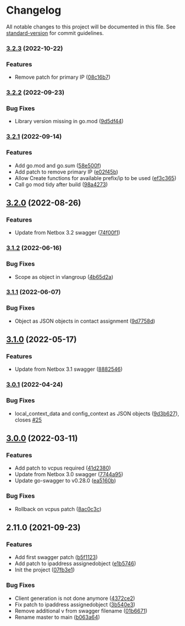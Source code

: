 # Changelog

All notable changes to this project will be documented in this file. See [standard-version](https://github.com/conventional-changelog/standard-version) for commit guidelines.

### [3.2.3](https://github.com/smutel/go-netbox/compare/v3.2.2...v3.2.3) (2022-10-22)


### Features

* Remove patch for primary IP ([08c16b7](https://github.com/smutel/go-netbox/commit/08c16b7bb58c032bfafba310c1daa999094e07e4))

### [3.2.2](https://github.com/smutel/go-netbox/compare/v3.2.1...v3.2.2) (2022-09-23)


### Bug Fixes

* Library version missing in go.mod ([9d5df44](https://github.com/smutel/go-netbox/commit/9d5df442ac55d1cba69b9b2f2783fbbb8ad6556d))

### [3.2.1](https://github.com/smutel/go-netbox/compare/v3.2.0...v3.2.1) (2022-09-14)


### Features

* Add go.mod and go.sum ([58e500f](https://github.com/smutel/go-netbox/commit/58e500f651fcc42b9260f2c00ec8b2e6c8507366))
* Add patch to remove primary IP ([e02f45b](https://github.com/smutel/go-netbox/commit/e02f45b1aa2bc88e0a84f3ef82e1cf6ebb4be037))
* Allow Create functions for available prefix/ip to be used ([ef3c365](https://github.com/smutel/go-netbox/commit/ef3c36530a1cae76f6cdebd1e60d08bfc69d0c40))
* Call go mod tidy after build ([98a4273](https://github.com/smutel/go-netbox/commit/98a42730ae22a1199dd620265dacfdd051552b30))

## [3.2.0](https://github.com/smutel/go-netbox/compare/v3.1.2...v3.2.0) (2022-08-26)


### Features

* Update from Netbox 3.2 swagger ([74f00f1](https://github.com/smutel/go-netbox/commit/74f00f11c2bc36bf333f977f8074c0121a461560))

### [3.1.2](https://github.com/smutel/go-netbox/compare/v3.1.1...v3.1.2) (2022-06-16)


### Bug Fixes

* Scope as object in vlangroup ([4b65d2a](https://github.com/smutel/go-netbox/commit/4b65d2ad4ef61d51236fb491c33af9fab5a351e2))

### [3.1.1](https://github.com/smutel/go-netbox/compare/v3.1.0...v3.1.1) (2022-06-07)


### Bug Fixes

* Object as JSON objects in contact assignment ([9d7758d](https://github.com/smutel/go-netbox/commit/9d7758d392cb519d67b4aee3058f71d321f6a243))

## [3.1.0](https://github.com/smutel/go-netbox/compare/v3.0.1...v3.1.0) (2022-05-17)


### Features

* Update from Netbox 3.1 swagger ([8882546](https://github.com/smutel/go-netbox/commit/888254651a55451de78cf7c91a1625f99460e831))

### [3.0.1](https://github.com/smutel/go-netbox/compare/v3.0.0...v3.0.1) (2022-04-24)


### Bug Fixes

* local_context_data and config_context as JSON objects ([9d3b627](https://github.com/smutel/go-netbox/commit/9d3b62739a002df6ce6a69c68baebc30023f1be2)), closes [#25](https://github.com/smutel/go-netbox/issues/25)

## [3.0.0](https://github.com/smutel/go-netbox/compare/v2.11.0...v3.0.0) (2022-03-11)


### Features

* Add patch to vcpus required ([41d2380](https://github.com/smutel/go-netbox/commit/41d2380bdfbe7a7771562663f3abfdec0f7b0018))
* Update from Netbox 3.0 swagger ([7744a95](https://github.com/smutel/go-netbox/commit/7744a95bfa8136640b2f4c86531fc43f0370f754))
* Update go-swagger to v0.28.0 ([ea5160b](https://github.com/smutel/go-netbox/commit/ea5160bfbbc26cd780d17f643e2dbaa62ab02f87))


### Bug Fixes

* Rollback on vcpus patch ([8ac0c3c](https://github.com/smutel/go-netbox/commit/8ac0c3c91ff2e66ea159609c883b540365b8406c))

## 2.11.0 (2021-09-23)


### Features

* Add first swagger patch ([b5f1123](https://github.com/smutel/go-netbox/commit/b5f1123f77aa2b1a64539a3a8e8c84723ac70023))
* Add patch to ipaddress assignedobject ([e1b5746](https://github.com/smutel/go-netbox/commit/e1b574625ef04207b417ff816b6b584447568225))
* Init the project ([07fb3e1](https://github.com/smutel/go-netbox/commit/07fb3e1cced9502d91fba7babcaf2361a2779f54))


### Bug Fixes

* Client generation is not done anymore ([4372ce2](https://github.com/smutel/go-netbox/commit/4372ce2c7da78d0751236baa6bf8807d15f1ed1b))
* Fix patch to ipaddress assignedobject ([3b540e3](https://github.com/smutel/go-netbox/commit/3b540e3dac9a3f2b675f360501a23605b515b576))
* Remove additional v from swagger filename ([01b6671](https://github.com/smutel/go-netbox/commit/01b667184a70880c792ca52391940d1826768f55))
* Rename master to main ([b063a64](https://github.com/smutel/go-netbox/commit/b063a6467716970bfe6790790f408c2caeb68b3d))
